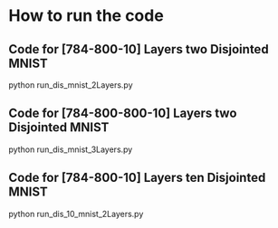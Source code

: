 # How to run the code

## Code for [784-800-10] Layers two Disjointed MNIST

python run_dis_mnist_2Layers.py

## Code for [784-800-800-10] Layers two Disjointed MNIST

python run_dis_mnist_3Layers.py

## Code for [784-800-10] Layers ten Disjointed MNIST

python run_dis_10_mnist_2Layers.py
